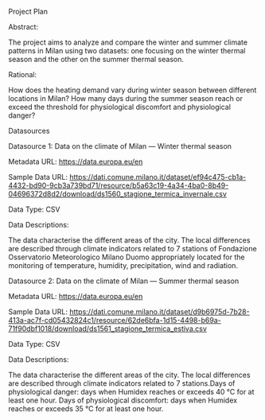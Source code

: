 Project Plan

Abstract:

The project aims to analyze and compare the winter and summer climate patterns in Milan using two datasets: one focusing on the winter thermal season and the other on the summer thermal season. 

Rational:

How does the heating demand vary during winter season between different locations in Milan?
How many days during the summer season reach or exceed the threshold for physiological discomfort and physiological danger?

Datasources

Datasource 1: Data on the climate of Milan — Winter thermal season

Metadata URL: https://data.europa.eu/en

Sample Data URL: https://dati.comune.milano.it/dataset/ef94c475-cb1a-4432-bd90-9cb3a739bd71/resource/b5a63c19-4a34-4ba0-8b49-04696372d8d2/download/ds1560_stagione_termica_invernale.csv

Data Type: CSV

Data Descriptions:

The data characterise the different areas of the city. The local differences are described through climate indicators related to 7 stations of Fondazione Osservatorio Meteorologico Milano Duomo appropriately located for the monitoring of temperature, humidity, precipitation, wind and radiation.

Datasource 2: Data on the climate of Milan — Summer thermal season

Metadata URL: https://data.europa.eu/en

Sample Data URL: https://dati.comune.milano.it/dataset/d9b6975d-7b28-413a-ac7f-cd05432824c1/resource/62de6bfa-1d15-4498-b69a-71f90dbf1018/download/ds1561_stagione_termica_estiva.csv

Data Type: CSV

Data Descriptions:

The data characterise the different areas of the city. The local differences are described through climate indicators related to 7 stations.Days of physiological danger: days when Humidex reaches or exceeds 40 °C for at least one hour.
Days of physiological discomfort: days when Humidex reaches or exceeds 35 °C for at least one hour.